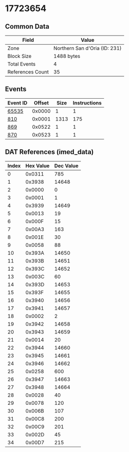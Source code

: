 # 17723654

## Common Data

| Field            | Value                         |
|------------------|-------------------------------|
| Zone             | Northern San d'Oria (ID: 231) |
| Block Size       | 1488 bytes                    |
| Total Events     | 4                             |
| References Count | 35                            |

## Events

| Event ID            | Offset   |   Size |   Instructions |
|---------------------|----------|--------|----------------|
| [65535](./65535.md) | 0x0000   |      1 |              1 |
| [810](./810.md)     | 0x0001   |   1313 |            175 |
| [869](./869.md)     | 0x0522   |      1 |              1 |
| [870](./870.md)     | 0x0523   |      1 |              1 |

## DAT References (imed_data)

|   Index | Hex Value   |   Dec Value |
|---------|-------------|-------------|
|       0 | 0x0311      |         785 |
|       1 | 0x3938      |       14648 |
|       2 | 0x0000      |           0 |
|       3 | 0x0001      |           1 |
|       4 | 0x3939      |       14649 |
|       5 | 0x0013      |          19 |
|       6 | 0x000F      |          15 |
|       7 | 0x00A3      |         163 |
|       8 | 0x001E      |          30 |
|       9 | 0x0058      |          88 |
|      10 | 0x393A      |       14650 |
|      11 | 0x393B      |       14651 |
|      12 | 0x393C      |       14652 |
|      13 | 0x003C      |          60 |
|      14 | 0x393D      |       14653 |
|      15 | 0x393F      |       14655 |
|      16 | 0x3940      |       14656 |
|      17 | 0x3941      |       14657 |
|      18 | 0x0002      |           2 |
|      19 | 0x3942      |       14658 |
|      20 | 0x3943      |       14659 |
|      21 | 0x0014      |          20 |
|      22 | 0x3944      |       14660 |
|      23 | 0x3945      |       14661 |
|      24 | 0x3946      |       14662 |
|      25 | 0x0258      |         600 |
|      26 | 0x3947      |       14663 |
|      27 | 0x3948      |       14664 |
|      28 | 0x0028      |          40 |
|      29 | 0x0078      |         120 |
|      30 | 0x006B      |         107 |
|      31 | 0x00C8      |         200 |
|      32 | 0x00C9      |         201 |
|      33 | 0x002D      |          45 |
|      34 | 0x00D7      |         215 |
